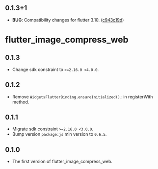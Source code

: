 ## 0.1.3+1

 - **BUG**: Compatibility changes for flutter 3.10. ([c943c19d](https://github.com/fluttercandies/flutter_image_compress/commit/c943c19d0c7816b1dadeea7532245421cd393746))

# flutter_image_compress_web

## 0.1.3

- Change sdk constraint to `>=2.16.0 <4.0.0`.

## 0.1.2

- Remove `WidgetsFlutterBinding.ensureInitialized();` in registerWith method.

## 0.1.1

- Migrate sdk constraint `>=2.16.0 <3.0.0`.
- Bump version `package:js` min version to `0.6.5`.

## 0.1.0

- The first version of flutter_image_compress_web.
